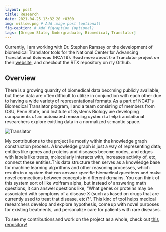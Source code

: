 ```yaml
---
layout: post
title: Research
date: 2021-04-25 13:32:20 +0300
img: willow.png # Add image post (optional)
fig-caption: # Add figcaption (optional)
tags: [Oregon State, Undergraduate, Biomedical, Translator]
---
```

Currently, I am working with Dr. Stephen Ramsey on the development of biomedical Translator tools for the National Center for Advancing Translational Sciences (NCATS). Read more about the Translator project on their [website](https://ncats.nih.gov/translator/about), and checkout the RTX repository on my Github.

## Overview
There is a growing quantity of biomedical data becoming publicly available, but these data are often difficult to utilize in conjunction with each other due to having a wide variety of representational formats. As a part of NCAT's Biomedical Translator program, I and a team consisting of members from OSU, Penn State, and Institute of Systems Biology are developing components of an automated reasoning system to help translational researchers explore existing data in a normalized semantic space. 

![Translator]({{site.baseurl}}/assets/img/translator-graphic.jpg)

My contributions to the project lie mostly within the knowledge graph construction process. A knowledge graph is just a way of representing data; entities like genes and proteins and diseases become nodes, and edges with labels like treats, molecularly interacts with, increases activity of, etc, connect these entities.This data structure then serves as a knowledge base for machine learning algorithms and other reasoning processes, which results in a system that can answer specific biomedical questions and make novel connections between concepts in different domains. You can think of this system sort of like wolfram alpha, but instead of answering math questions, it can answer questions like, “What genes or proteins may be associated with symptoms of a disease X (such as based on drugs that are currently used to treat that disease, etc)?”. This kind of tool helps medical researchers develop and explore hypothesis, come up with novel purposes for existing treatments, and personalize care for patients with rare diseases.

To see my contributions and work on the project as a whole, check out [this repository!](https://github.com/RTXteam/RTX)
